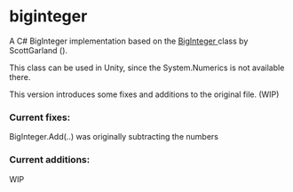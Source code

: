 # biginteger
A C# BigInteger implementation based on the <a href="http://biginteger.codeplex.com"> BigInteger </a> class by ScottGarland ().

This class can be used in Unity, since the System.Numerics is not available there.

This version introduces some fixes and additions to the original file. (WIP)
### Current fixes:

BigInteger.Add(..) was originally subtracting the numbers

### Current additions:

WIP
